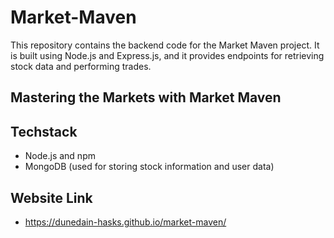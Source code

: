 # Market-Maven

This repository contains the backend code for the Market Maven project. It is built using Node.js and Express.js, and it provides endpoints for retrieving stock data and performing trades.

## Mastering the Markets with Market Maven

## Techstack
  
  - Node.js and npm
  - MongoDB (used for storing stock information and user data)
  
## Website Link

  - https://dunedain-hasks.github.io/market-maven/
  
